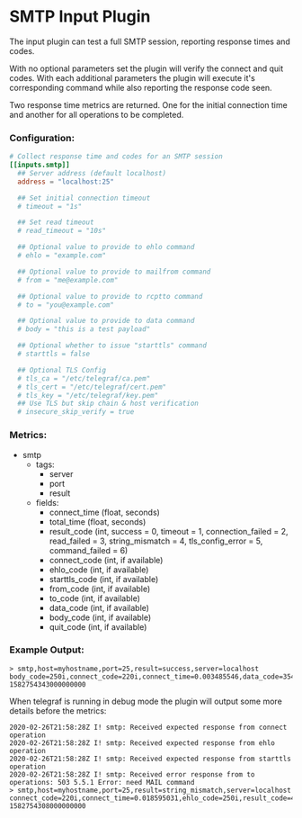 # SMTP Input Plugin

The input plugin can test a full SMTP session, reporting response times and codes.

With no optional parameters set the plugin will verify the connect and quit codes.  With each additional parameters the plugin will execute it's corresponding command while also reporting the response code seen.

Two response time metrics are returned.  One for the initial connection time and another for all operations to be completed.

### Configuration:

```toml
# Collect response time and codes for an SMTP session
[[inputs.smtp]]
  ## Server address (default localhost)
  address = "localhost:25"

  ## Set initial connection timeout
  # timeout = "1s"

  ## Set read timeout
  # read_timeout = "10s"

  ## Optional value to provide to ehlo command
  # ehlo = "example.com"

  ## Optional value to provide to mailfrom command
  # from = "me@example.com"

  ## Optional value to provide to rcptto command
  # to = "you@example.com"

  ## Optional value to provide to data command
  # body = "this is a test payload"

  ## Optional whether to issue "starttls" command
  # starttls = false

  ## Optional TLS Config
  # tls_ca = "/etc/telegraf/ca.pem"
  # tls_cert = "/etc/telegraf/cert.pem"
  # tls_key = "/etc/telegraf/key.pem"
  ## Use TLS but skip chain & host verification
  # insecure_skip_verify = true
```

### Metrics:

- smtp
  - tags:
    - server
    - port
    - result
  - fields:
    - connect_time (float, seconds)
    - total_time (float, seconds)
    - result_code (int, success = 0, timeout = 1, connection_failed = 2, read_failed = 3, string_mismatch = 4, tls_config_error = 5, command_failed = 6)
    - connect_code (int, if available)
    - ehlo_code (int, if available)
    - starttls_code (int, if available)
    - from_code (int, if available)
    - to_code (int, if available)
    - data_code (int, if available)
    - body_code (int, if available)
    - quit_code (int, if available)

### Example Output:

```
> smtp,host=myhostname,port=25,result=success,server=localhost body_code=250i,connect_code=220i,connect_time=0.003485546,data_code=354i,ehlo_code=250i,from_code=250i,quit_code=221i,result_code=0i,starttls_code=220i,to_code=250i,total_time=0.054421634 1582754343000000000
```

When telegraf is running in debug mode the plugin will output some more details before the metrics:

```
2020-02-26T21:58:28Z I! smtp: Received expected response from connect operation
2020-02-26T21:58:28Z I! smtp: Received expected response from ehlo operation
2020-02-26T21:58:28Z I! smtp: Received expected response from starttls operation
2020-02-26T21:58:28Z I! smtp: Received error response from to operations: 503 5.5.1 Error: need MAIL command
> smtp,host=myhostname,port=25,result=string_mismatch,server=localhost connect_code=220i,connect_time=0.018595031,ehlo_code=250i,result_code=4i,starttls_code=220i,to_code=503i,total_time=0.06953827 1582754308000000000
```